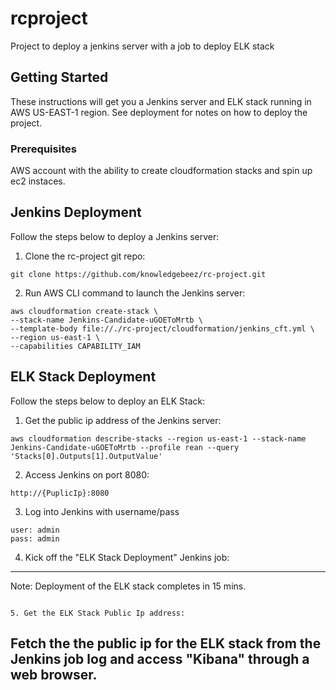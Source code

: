 # rcproject

Project to deploy a jenkins server with a job to deploy ELK stack

## Getting Started

These instructions will get you a Jenkins server and ELK stack running in AWS US-EAST-1 region. See deployment for notes on how to deploy the project.

### Prerequisites

AWS account with the ability to create cloudformation stacks and spin up ec2 instaces.

## Jenkins Deployment

Follow the steps below to deploy a Jenkins server:

1. Clone the rc-project git repo:
```
git clone https://github.com/knowledgebeez/rc-project.git
```

2. Run AWS CLI command to launch the Jenkins server:
```
aws cloudformation create-stack \
--stack-name Jenkins-Candidate-uGOEToMrtb \
--template-body file://./rc-project/cloudformation/jenkins_cft.yml \
--region us-east-1 \
--capabilities CAPABILITY_IAM
```

## ELK Stack Deployment

Follow the steps below to deploy an ELK Stack:

1. Get the public ip address of the Jenkins server:
```
aws cloudformation describe-stacks --region us-east-1 --stack-name Jenkins-Candidate-uGOEToMrtb --profile rean --query 'Stacks[0].Outputs[1].OutputValue'
```

2. Access Jenkins on port 8080:
```
http://{PuplicIp}:8080
```

3. Log into Jenkins with username/pass
```
user: admin
pass: admin
```

4. Kick off the "ELK Stack Deployment" Jenkins job:
---

Note: Deployment of the ELK stack completes in 15 mins. 
```

5. Get the ELK Stack Public Ip address:
```
Fetch the the public ip for the ELK stack from the Jenkins job log and access "Kibana" through a web browser. 
---

